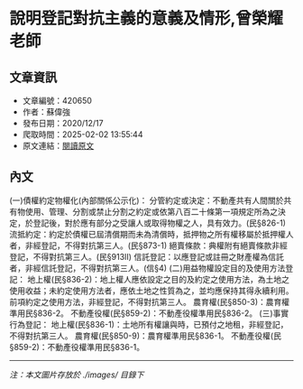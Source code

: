 # 說明登記對抗主義的意義及情形,曾榮耀老師

## 文章資訊
- 文章編號：420650
- 作者：蘇偉強
- 發布日期：2020/12/17
- 爬取時間：2025-02-02 13:55:44
- 原文連結：[閱讀原文](https://real-estate.get.com.tw/Columns/detail.aspx?no=420650)

## 內文
(一)債權約定物權化(內部關係公示化)：
分管約定或決定：不動產共有人間關於共有物使用、管理、分割或禁止分割之約定或依第八百二十條第一項規定所為之決定，於登記後，對於應有部分之受讓人或取得物權之人，具有效力。(民§826-1)
流抵約定：約定於債權已屆清償期而未為清償時，抵押物之所有權移屬於抵押權人者，非經登記，不得對抗第三人。(民§873-1)
絕賣條款：典權附有絕賣條款非經登記，不得對抗第三人。(民§913II)
信託登記：以應登記或註冊之財產權為信託者，非經信託登記，不得對抗第三人。(信§4)
(二)用益物權設定目的及使用方法登記：
地上權(民§836-2)：地上權人應依設定之目的及約定之使用方法，為土地之使用收益；未約定使用方法者，應依土地之性質為之，並均應保持其得永續利用。前項約定之使用方法，非經登記，不得對抗第三人。
農育權(民§850-3)：農育權準用民§836-2。
不動產役權(民§859-2)：不動產役權準用民§836-2。
(三)事實行為登記：
地上權(民§836-1)：土地所有權讓與時，已預付之地租，非經登記，不得對抗第三人。
農育權(民§850-9)：農育權準用民§836-1。
不動產役權(民§859-2)：不動產役權準用民§836-1。

---
*注：本文圖片存放於 ./images/ 目錄下*
